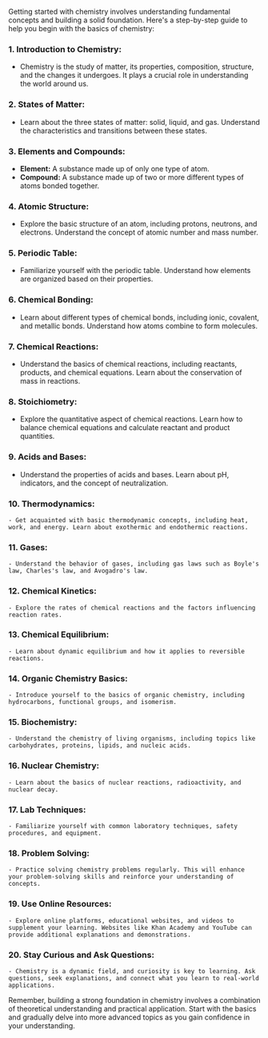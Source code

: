 Getting started with chemistry involves understanding fundamental concepts and building a solid foundation. Here's a step-by-step guide to help you begin with the basics of chemistry:

### 1. **Introduction to Chemistry:**
   - Chemistry is the study of matter, its properties, composition, structure, and the changes it undergoes. It plays a crucial role in understanding the world around us.

### 2. **States of Matter:**
   - Learn about the three states of matter: solid, liquid, and gas. Understand the characteristics and transitions between these states.

### 3. **Elements and Compounds:**
   - **Element:** A substance made up of only one type of atom.
   - **Compound:** A substance made up of two or more different types of atoms bonded together.

### 4. **Atomic Structure:**
   - Explore the basic structure of an atom, including protons, neutrons, and electrons. Understand the concept of atomic number and mass number.

### 5. **Periodic Table:**
   - Familiarize yourself with the periodic table. Understand how elements are organized based on their properties.

### 6. **Chemical Bonding:**
   - Learn about different types of chemical bonds, including ionic, covalent, and metallic bonds. Understand how atoms combine to form molecules.

### 7. **Chemical Reactions:**
   - Understand the basics of chemical reactions, including reactants, products, and chemical equations. Learn about the conservation of mass in reactions.

### 8. **Stoichiometry:**
   - Explore the quantitative aspect of chemical reactions. Learn how to balance chemical equations and calculate reactant and product quantities.

### 9. **Acids and Bases:**
   - Understand the properties of acids and bases. Learn about pH, indicators, and the concept of neutralization.

### 10. **Thermodynamics:**
    - Get acquainted with basic thermodynamic concepts, including heat, work, and energy. Learn about exothermic and endothermic reactions.

### 11. **Gases:**
    - Understand the behavior of gases, including gas laws such as Boyle's law, Charles's law, and Avogadro's law.

### 12. **Chemical Kinetics:**
    - Explore the rates of chemical reactions and the factors influencing reaction rates.

### 13. **Chemical Equilibrium:**
    - Learn about dynamic equilibrium and how it applies to reversible reactions.

### 14. **Organic Chemistry Basics:**
    - Introduce yourself to the basics of organic chemistry, including hydrocarbons, functional groups, and isomerism.

### 15. **Biochemistry:**
    - Understand the chemistry of living organisms, including topics like carbohydrates, proteins, lipids, and nucleic acids.

### 16. **Nuclear Chemistry:**
    - Learn about the basics of nuclear reactions, radioactivity, and nuclear decay.

### 17. **Lab Techniques:**
    - Familiarize yourself with common laboratory techniques, safety procedures, and equipment.

### 18. **Problem Solving:**
    - Practice solving chemistry problems regularly. This will enhance your problem-solving skills and reinforce your understanding of concepts.

### 19. **Use Online Resources:**
    - Explore online platforms, educational websites, and videos to supplement your learning. Websites like Khan Academy and YouTube can provide additional explanations and demonstrations.

### 20. **Stay Curious and Ask Questions:**
    - Chemistry is a dynamic field, and curiosity is key to learning. Ask questions, seek explanations, and connect what you learn to real-world applications.

Remember, building a strong foundation in chemistry involves a combination of theoretical understanding and practical application. Start with the basics and gradually delve into more advanced topics as you gain confidence in your understanding.
